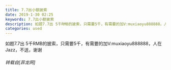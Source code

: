 ```yaml
---
title: 7.7出小额披索
date: 2019-1-30 02:25
keywords: 7.7出小额披索
description: 如题7.7出 5千RMB的披索，只需要5千，有需要的加V:muxiaoyu888888，人在Jazz，不送，谢谢
categories: used
---
```

<td class="t_f" id="postmessage_2847740">

如题7.7出 5千RMB的披索，只需要5千，有需要的加V:muxiaoyu888888，人在Jazz，不送，谢谢</td>
###### 转载自[菲龙网]